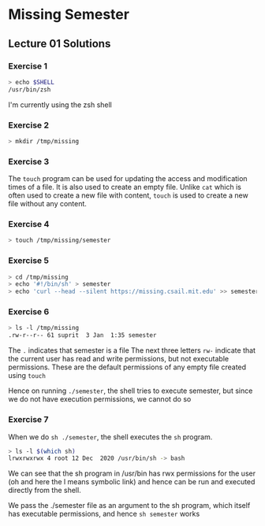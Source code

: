 # Missing Semester

## Lecture 01 Solutions

### Exercise 1

```bash
> echo $SHELL
/usr/bin/zsh
```
I'm currently using the zsh shell

### Exercise 2

```bash
> mkdir /tmp/missing
```

### Exercise 3

The `touch` program can be used for updating the access and modification times of a file.
It is also used to create an empty file. Unlike `cat` which is often used to create a new file with content,
`touch` is used to create a new file without any content. 

### Exercise 4

```bash
> touch /tmp/missing/semester
```
### Exercise 5

```bash
> cd /tmp/missing
> echo '#!/bin/sh' > semester
> echo 'curl --head --silent https://missing.csail.mit.edu' >> semester
```

### Exercise 6

```bash
> ls -l /tmp/missing 
.rw-r--r-- 61 suprit  3 Jan  1:35 semester
```
The `.` indicates that semester is a file
The next three letters `rw-` indicate that the current user has read and write permissions, but not executable permissions. 
These are the default permissions of any empty file created using `touch`

Hence on running `./semester`, the shell tries to execute semester, but since we do not have execution permissions, we cannot do so

### Exercise 7

When we do `sh ./semester`, the shell executes the `sh` program.

```bash
> ls -l $(which sh)
lrwxrwxrwx 4 root 12 Dec  2020 /usr/bin/sh -> bash
```
We can see that the sh program in /usr/bin has rwx permissions for the user (oh and here the l means symbolic link)
and hence can be run and executed directly from the shell.

We pass the ./semester file as an argument to the sh program, which itself has executable permissions, and hence `sh semester` works

